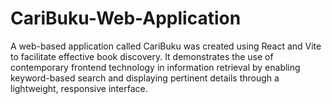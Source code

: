 # CariBuku-Web-Application
A web-based application called CariBuku was created using React and Vite to facilitate effective book discovery.  It demonstrates the use of contemporary frontend technology in information retrieval by enabling keyword-based search and displaying pertinent details through a lightweight, responsive interface.
